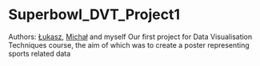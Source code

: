 # Superbowl_DVT_Project1
Authors: [Łukasz](https://github.com/LukaszGrabarski), [Michał](https://github.com/michal1701) and myself
Our first project for Data Visualisation Techniques course, the aim of which was to create a poster representing sports related data
